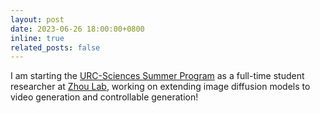 ```yaml
---
layout: post
date: 2023-06-26 18:00:00+0800
inline: true
related_posts: false
---
```


I am starting the [URC-Sciences Summer Program](https://sciences.ugresearch.ucla.edu/programs-and-scholarships/urc-sciences-summer-program/) as a full-time student researcher at [Zhou Lab](https://boleizhou.github.io/), working on extending image diffusion models to video generation and controllable generation!